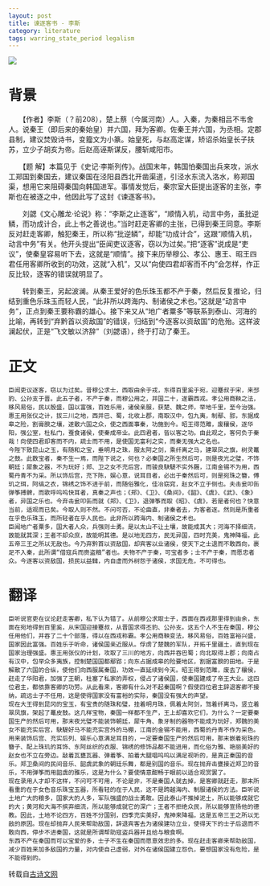 ```yaml
---
layout: post
title: 谏逐客书 - 李斯
category: literature
tags: warring_state_period legalism
---
```


![](https://cdn.kelu.org/blog/tags/literature.jpg)

# 背景

　　【作者】李斯（？前208），楚上蔡（今属河南）人。入秦，为秦相吕不韦舍人。说秦王（即后来的秦始皇）并六国，拜为客卿。佐秦王并六国，为丞相。定郡县制，建议焚毁诗书，变籀文为小篆。始皇死，与赵高定谋，矫诏杀始皇长子扶苏，立少子胡亥为帝。后赵高诬斯谋反，腰斩咸阳市。　　

　　【题 解】本篇见于《史记·李斯列传》。战国末年，韩国怕秦国出兵来攻，派水工郑国到秦国去，建议秦国在泾阳县西北开凿渠道，引泾水东流入洛水，称郑国渠，想用它来阻碍秦国向韩国进军。事情发觉后，秦宗室大臣提出逐客的主张，李斯也在被逐之中，他因此写了这封《谏逐客书》。

　　刘勰《文心雕龙·论说》称：“李斯之止逐客”，“顺情入机，动言中务，虽批逆鳞，而功成计合，此上书之善说也。”当时赶走客卿的主张，已得到秦王同意。李斯反对赶走客卿，触犯秦王，所以称“批逆鳞”，却能“功成计合”，这跟“顺情入机，动言中务”有关。他开头提出“臣闻吏议逐客，窃以为过矣。”把“逐客”说成是“吏议”，使秦皇容易听下去，这就是“顺情”。接下来历举穆公、孝公、惠王、昭王四君任用客卿所收到的功效，这就“入机”，又以“向使四君却客而不内”会怎样，作正反比较，逐客的错误就明显了。

　　转到秦王，另起波澜。从秦王爱好的色乐珠玉都不产于秦，然后反复推论，归结到重色乐珠玉而轻人民，“此非所以跨海内、制诸侯之术也。”这就是“动言中务”，正点到秦王要称霸的雄心。接下来又从“地广者粟多”等联系到泰山、河海的比喻，再转到“弃黔首以资敌国”的错误，归结到“今逐客以资敌国”的危殆。这样波澜起伏，正是“飞文敏以济辞”（刘勰语），终于打动了秦王。　　


# 正文

    臣闻吏议逐客，窃以为过矣。昔穆公求士，西取由余于戎，东得百里奚于宛，迎蹇叔于宋，来邳豹、公孙支于晋。此五子者，不产于秦，而穆公用之，并国二十，遂霸西戎。孝公用商鞅之法，移风易俗，民以殷盛，国以富强，百姓乐用，诸侯亲服，获楚、魏之师，举地千里，至今治强。惠王用张仪之计，拔三川之地，西并巴、蜀，北收上郡，南取汉中，包九夷，制鄢、郢，东据成皋之险，割膏腴之壤，遂散六国之众，使之西面事秦，功施到今。昭王得范雎，废穰侯，逐华阳，强公室，杜私门，蚕食诸侯，使秦成帝业。此四君者，皆以客之功。由此观之，客何负于秦哉！向使四君却客而不内，疏士而不用，是使国无富利之实，而秦无强大之名也。
    今陛下致昆山之玉，有随和之宝，垂明月之珠，服太阿之剑，乘纤离之马，建翠凤之旗，树灵鼍之鼓。此数宝者，秦不生一焉，而陛下说之，何也？必秦国之所生然后可，则是夜光之璧，不饰朝廷；犀象之器，不为玩好；郑、卫之女不充后宫，而骏良駃騠不实外厩，江南金锡不为用，西蜀丹青不为采。所以饰后宫，充下陈，娱心意，说耳目者，必出于秦然后可，则是宛珠之簪，傅玑之珥，阿缟之衣，锦绣之饰不进于前，而随俗雅化，佳冶窈窕，赵女不立于侧也。夫击瓮叩缶弹筝搏髀，而歌呼呜呜快耳者，真秦之声也；《郑》、《卫》、《桑间》，《韶》、《虞》、《武》、《象》者，异国之乐也。今弃击瓮叩缶而就《郑》、《卫》，退弹筝而取《昭》、《虞》，若是者何也？快意当前，适观而已矣。今取人则不然。不问可否，不论曲直，非秦者去，为客者逐。然则是所重者在乎色乐珠玉，而所轻者在乎人民也。此非所以跨海内、制诸侯之术也。
    臣闻地广者粟多，国大者人众，兵强则士勇。是以太山不让土壤，故能成其大；河海不择细流，故能就其深；王者不却众庶，故能明其德。是以地无四方，民无异国，四时充美，鬼神降福，此五帝三王之所以无敌也。今乃弃黔首以资敌国，却宾客以业诸侯，使天下之士退而不敢西向，裹足不入秦，此所谓“借寇兵而赍盗粮”者也。夫物不产于秦，可宝者多；士不产于秦，而愿忠者众。今逐客以资敌国，损民以益雠，内自虚而外树怨于诸侯，求国无危，不可得也。

# 翻译    

    臣听说官吏在议论赶走客卿，私下认为错了。从前穆公求取士子，西面在西戎那里得到由余，东面在宛地得到百里奚，从宋国迎接蹇叔，从晋国求得丕豹、公孙支。这五个人不生在秦国，穆公任用他们，并吞了二十个部落，得以在西戎称霸。孝公用商鞅变法，移风易俗，百姓富裕兴盛，国家因此富强。百姓乐于听命，诸侯国亲近服从。俘虏了楚魏的军队，开拓千里疆土，直到现在国家治理强盛。惠王用张仪的计划，攻取了三川的地方，向西并吞巴蜀；向北取得上郡；向南占有汉中，包举众多夷族，控制楚国国都鄢郢；向东占据成皋的险要地区，割据富腴的田地。于是解散了六国的合纵，使他们向西服属秦国，功效一直延续到今天。昭王得到范雎，废去了穰侯，赶走了华阳君，加强了王朝，杜塞了私家的弄权，侵占了诸侯国，使秦国建成了帝王大业。这四位君主，都依靠客卿的功劳。从此看来，客卿有什么对不起秦国啊？假使四位君主辞退客卿不接纳，疏远士子不任用，这是使得国家没有富裕的实际，秦国没有强大的声望。 
    现在大王得到昆冈的宝玉，有宝贵的随珠和璧，挂着明月珠，佩着太阿剑，驾着纤离马，竖立着翠凤旗，架起了鼍皮鼓。这几样宝物，秦国一样都不生产，王上却喜欢它们，为什么？一定要秦国生产的然后可用，那末夜光璧不能装饰朝廷，犀牛角、象牙制的器物不能成为玩好，郑魏的美女不能充实后宫，駃騠好马不能充实宫外的马棚，江南的金锡不能用，西蜀的丹青不作为采色。用来装饰后宫、充实后列、娱乐心意满足耳目的，一定要秦国生产的然后可用，那末嵌着宛珠的簪子、配上珠玑的耳饰、东阿丝织的衣服、锦绣的修饰品都不能进用，而化俗为雅、艳丽美好的赵女也不立在旁边。敲着瓦甕瓦器、弹着筝、拍着大腿唱呜呜以满足视听的，是真正秦国的音乐。郑卫桑间的民间音乐、韶虞武象的朝廷乐舞，都是别国的音乐。现在抛弃击甕接近郑卫的音乐，不用弹筝而用韶虞的雅乐，这是为什么？要使情意酣畅于眼前以适合观赏罢了。
    现在录用人才却不这样，不问可不可用，不论是非，不是秦国人就去掉，是客卿就赶走，那末所看重的在于女色音乐珠宝玉器，所看轻的在于人民，这不是跨越海内、制服诸侯的方法。臣听说土地广大的粮多，国家大的人多，军队强盛的战士勇敢。因此泰山不推掉泥土，所以能够成就它的大；黄河和大海不摈弃细流，所以能够成就它的深广；王者不拒绝众民，所以能够宣扬他的德教。因此，土地不论四方，百姓不分国别，四季充实美好，鬼神来降福，这是五帝三王之所以无敌的原因。现在却抛弃人民来帮助敌国，辞退宾客去为诸侯建功立业，使得天下的士子后退而不敢向西，停步不进秦国，这就是所谓帮助寇盗兵器并且给与粮食啊。 
    东西不产在秦国而可以宝爱的多，士子不生在秦国而愿意效忠的多。现在赶走客卿来帮助敌国，减少百姓来加多敌国的力量，对内使自己虚弱，对外在诸侯国建立怨仇，要想国家没有危险，是不能得到的。

转载自[古诗文网](http://www.gushiwen.org/GuShiWen_9125238e07.aspx)

